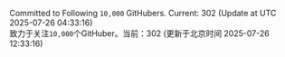 Committed to Following `10,000` GitHubers. Current: <!-- FOLLOWING_COUNT -->302<!-- FOLLOWING_COUNT --> (Update at UTC <!-- LAST_UPDATED -->2025-07-26 04:33:16<!-- LAST_UPDATED -->)<br>
致力于关注`10,000`个GitHuber。当前：<!-- FOLLOWING_COUNT -->302<!-- FOLLOWING_COUNT --> (更新于北京时间 <!-- LAST_UPDATED_CST -->2025-07-26 12:33:16<!-- LAST_UPDATED_CST -->)
